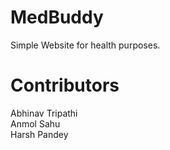 # MedBuddy
Simple Website for health purposes.

# Contributors
Abhinav Tripathi  
Anmol Sahu  
Harsh Pandey  
